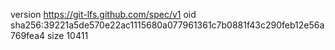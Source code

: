 version https://git-lfs.github.com/spec/v1
oid sha256:39221a5de570e22ac1115680a077961361c7b0881f43c290feb12e56a769fea4
size 10411
